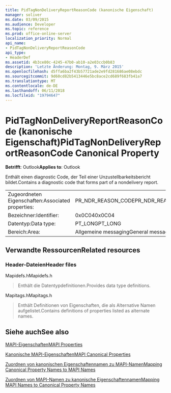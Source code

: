```yaml
---
title: PidTagNonDeliveryReportReasonCode (kanonische Eigenschaft)
manager: soliver
ms.date: 03/09/2015
ms.audience: Developer
ms.topic: reference
ms.prod: office-online-server
localization_priority: Normal
api_name:
- PidTagNonDeliveryReportReasonCode
api_type:
- HeaderDef
ms.assetid: 4b3ce80c-4245-47b0-ab10-a2e03ccb0b83
description: 'Letzte Änderung: Montag, 9. März 2015'
ms.openlocfilehash: d5ffa6ba2f43b57721ade2e9fd281686ae08ebdc
ms.sourcegitcommit: 9d60cd82b5413446e5bc8ace2cd689f683fb41a7
ms.translationtype: MT
ms.contentlocale: de-DE
ms.lasthandoff: 06/11/2018
ms.locfileid: "19794647"
---
```

# <a name="pidtagnondeliveryreportreasoncode-canonical-property"></a><span data-ttu-id="e297d-103">PidTagNonDeliveryReportReasonCode (kanonische Eigenschaft)</span><span class="sxs-lookup"><span data-stu-id="e297d-103">PidTagNonDeliveryReportReasonCode Canonical Property</span></span>

  
  
<span data-ttu-id="e297d-104">**Betrifft**: Outlook</span><span class="sxs-lookup"><span data-stu-id="e297d-104">**Applies to**: Outlook</span></span> 
  
<span data-ttu-id="e297d-105">Enthält einen diagnostic Code, der Teil einer Unzustellbarkeitsbericht bildet.</span><span class="sxs-lookup"><span data-stu-id="e297d-105">Contains a diagnostic code that forms part of a nondelivery report.</span></span>
  
|||
|:-----|:-----|
|<span data-ttu-id="e297d-106">Zugeordneten Eigenschaften:</span><span class="sxs-lookup"><span data-stu-id="e297d-106">Associated properties:</span></span>  <br/> |<span data-ttu-id="e297d-107">PR_NDR_REASON_CODE</span><span class="sxs-lookup"><span data-stu-id="e297d-107">PR_NDR_REASON_CODE</span></span>  <br/> |
|<span data-ttu-id="e297d-108">Bezeichner:</span><span class="sxs-lookup"><span data-stu-id="e297d-108">Identifier:</span></span>  <br/> |<span data-ttu-id="e297d-109">0x0C04</span><span class="sxs-lookup"><span data-stu-id="e297d-109">0x0C04</span></span>  <br/> |
|<span data-ttu-id="e297d-110">Datentyp:</span><span class="sxs-lookup"><span data-stu-id="e297d-110">Data type:</span></span>  <br/> |<span data-ttu-id="e297d-111">PT_LONG</span><span class="sxs-lookup"><span data-stu-id="e297d-111">PT_LONG</span></span>  <br/> |
|<span data-ttu-id="e297d-112">Bereich:</span><span class="sxs-lookup"><span data-stu-id="e297d-112">Area:</span></span>  <br/> |<span data-ttu-id="e297d-113">Allgemeine messaging</span><span class="sxs-lookup"><span data-stu-id="e297d-113">General messaging</span></span>  <br/> |
   
## <a name="related-resources"></a><span data-ttu-id="e297d-114">Verwandte Ressourcen</span><span class="sxs-lookup"><span data-stu-id="e297d-114">Related resources</span></span>

### <a name="header-files"></a><span data-ttu-id="e297d-115">Header-Dateien</span><span class="sxs-lookup"><span data-stu-id="e297d-115">Header files</span></span>

<span data-ttu-id="e297d-116">Mapidefs.h</span><span class="sxs-lookup"><span data-stu-id="e297d-116">Mapidefs.h</span></span>
  
> <span data-ttu-id="e297d-117">Enthält die Datentypdefinitionen.</span><span class="sxs-lookup"><span data-stu-id="e297d-117">Provides data type definitions.</span></span>
    
<span data-ttu-id="e297d-118">Mapitags.h</span><span class="sxs-lookup"><span data-stu-id="e297d-118">Mapitags.h</span></span>
  
> <span data-ttu-id="e297d-119">Enthält Definitionen von Eigenschaften, die als Alternative Namen aufgelistet.</span><span class="sxs-lookup"><span data-stu-id="e297d-119">Contains definitions of properties listed as alternate names.</span></span>
    
## <a name="see-also"></a><span data-ttu-id="e297d-120">Siehe auch</span><span class="sxs-lookup"><span data-stu-id="e297d-120">See also</span></span>



[<span data-ttu-id="e297d-121">MAPI-Eigenschaften</span><span class="sxs-lookup"><span data-stu-id="e297d-121">MAPI Properties</span></span>](mapi-properties.md)
  
[<span data-ttu-id="e297d-122">Kanonische MAPI-Eigenschaften</span><span class="sxs-lookup"><span data-stu-id="e297d-122">MAPI Canonical Properties</span></span>](mapi-canonical-properties.md)
  
[<span data-ttu-id="e297d-123">Zuordnen von kanonischen Eigenschaftennamen zu MAPI-Namen</span><span class="sxs-lookup"><span data-stu-id="e297d-123">Mapping Canonical Property Names to MAPI Names</span></span>](mapping-canonical-property-names-to-mapi-names.md)
  
[<span data-ttu-id="e297d-124">Zuordnen von MAPI-Namen zu kanonische Eigenschaftennamen</span><span class="sxs-lookup"><span data-stu-id="e297d-124">Mapping MAPI Names to Canonical Property Names</span></span>](mapping-mapi-names-to-canonical-property-names.md)

